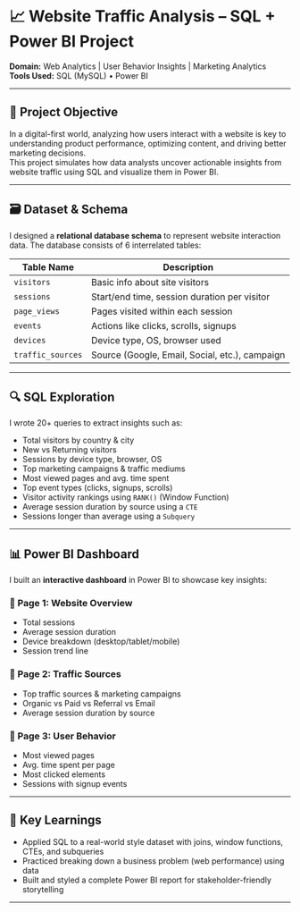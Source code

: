 # 📈 Website Traffic Analysis – SQL + Power BI Project

 **Domain:** Web Analytics | User Behavior Insights | Marketing Analytics  
 **Tools Used:** SQL (MySQL) • Power BI

---

## 🧠 Project Objective

In a digital-first world, analyzing how users interact with a website is key to understanding product performance, optimizing content, and driving better marketing decisions.  
This project simulates how data analysts uncover actionable insights from website traffic using SQL and visualize them in Power BI.

---

## 🗃️ Dataset & Schema

I designed a **relational database schema** to represent website interaction data. The database consists of 6 interrelated tables:

| Table Name       | Description                                      |
|------------------|--------------------------------------------------|
| `visitors`       | Basic info about site visitors                   |
| `sessions`       | Start/end time, session duration per visitor     |
| `page_views`     | Pages visited within each session                |
| `events`         | Actions like clicks, scrolls, signups            |
| `devices`        | Device type, OS, browser used                    |
| `traffic_sources`| Source (Google, Email, Social, etc.), campaign   |

---

## 🔍 SQL Exploration

I wrote 20+ queries to extract insights such as:

- Total visitors by country & city  
- New vs Returning visitors  
- Sessions by device type, browser, OS  
- Top marketing campaigns & traffic mediums  
- Most viewed pages and avg. time spent  
- Top event types (clicks, signups, scrolls)  
- Visitor activity rankings using `RANK()` (Window Function)  
- Average session duration by source using a `CTE`  
- Sessions longer than average using a `Subquery`  

---

## 📊 Power BI Dashboard

I built an **interactive dashboard** in Power BI to showcase key insights:

### 🔹 Page 1: Website Overview
- Total sessions  
- Average session duration  
- Device breakdown (desktop/tablet/mobile)  
- Session trend line  

### 🔹 Page 2: Traffic Sources
- Top traffic sources & marketing campaigns  
- Organic vs Paid vs Referral vs Email  
- Average session duration by source  

### 🔹 Page 3: User Behavior
- Most viewed pages  
- Avg. time spent per page  
- Most clicked elements  
- Sessions with signup events  

---

## 🚀 Key Learnings

- Applied SQL to a real-world style dataset with joins, window functions, CTEs, and subqueries  
- Practiced breaking down a business problem (web performance) using data  
- Built and styled a complete Power BI report for stakeholder-friendly storytelling  

---
